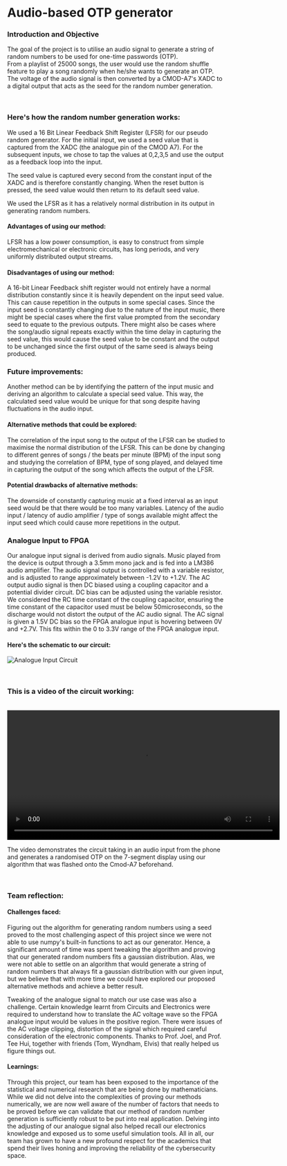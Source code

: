 <h1>Audio-based OTP generator</h1>
<h3>Introduction and Objective</h3>
<p>The goal of the project is to utilise an audio signal to generate a string of random numbers to be used for one-time passwords (OTP).
<br>
From a playlist of 25000 songs, the user would use the random shuffle feature to play a song randomly when he/she wants to generate an OTP.
<br>
The voltage of the audio signal is then converted by a CMOD-A7's XADC to a digital output that acts as the seed for the random number generation.</p>
<br>
<h3>Here's how the random number generation works:</h3>
We used a 16 Bit Linear Feedback Shift Register (LFSR) for our pseudo random generator. For the initial input, we used a seed value that is captured from the XADC (the analogue pin of the CMOD A7). For the subsequent inputs, we chose to tap the values at 0,2,3,5 and use the output as a feedback loop into the input.

The seed value is captured every second from the constant input of the XADC and is therefore constantly changing. When the reset button is pressed, the seed value would then return to its default seed value. 

We used the LFSR as it has a relatively normal distribution in its output in generating random numbers.
<h4>Advantages of using our method:</h4>
LFSR has a low power consumption, is easy to construct from simple electromechanical or electronic circuits, has long periods, and very uniformly distributed output streams.
<h4>Disadvantages of using our method:</h4>
A 16-bit Linear Feedback shift register would not entirely have a normal distribution constantly since it is heavily dependent on the input seed value. This can cause repetition in the outputs in some special cases. 
Since the input seed is constantly changing due to the nature of the input music, there might be special cases where the first value prompted from the secondary seed to equate to the previous outputs. 
There might also be cases where the song/audio signal repeats exactly within the time delay in capturing the seed value, this would cause the seed value to be constant and the output to be unchanged since the first output of the same seed is always being produced. 
<br>
<h3>Future improvements:</h3>
Another method can be by identifying the pattern of the input music and deriving an algorithm to calculate a special seed value. This way, the calculated seed value would be unique for that song despite having fluctuations in the audio input. 
<h4>Alternative methods that could be explored:</h4>
The correlation of the input song to the output of the LFSR can be studied to maximise the normal distribution of the LFSR. 
This can be done by changing to different genres of songs / the beats per minute (BPM) of the input song and studying the correlation of BPM, type of song played, and delayed time in capturing the output of the song which affects the output of the LFSR.
<h4>Potential drawbacks of alternative methods:</h4>
The downside of constantly capturing music at a fixed interval as an input seed would be that there would be too many variables. Latency of the audio input / latency of audio amplifier / type of songs available might affect the input seed which could cause more repetitions in the output. 
<br>

<h3>Analogue Input to FPGA</h3>
Our analogue input signal is derived from audio signals. Music played from the device is output through a 3.5mm mono jack and is fed into a LM386 audio amplifier. The audio signal output is controlled with a variable resistor, and is adjusted to range approximately between -1.2V to +1.2V. 
The AC output audio signal is then DC biased using a coupling capacitor and a potential divider circuit. DC bias can be adjusted using the variable resistor. We considered the RC time constant of the coupling capacitor, ensuring the time constant of the capacitor used must be below 50microseconds, so the discharge would not distort the output of the AC audio signal. The AC signal is given a 1.5V DC bias so the FPGA analogue input is hovering between 0V and +2.7V. This fits within the 0 to 3.3V range of the FPGA analogue input.

<h4>Here's the schematic to our circuit:</h4>

![Analogue Input Circuit](https://github.com/ynng1/RNG-2D/assets/94187124/015c58da-4cce-41cd-ad53-e021a67f68df)


<br>
<h3>This is a video of the circuit working:</h3>

<br>
<video width="630" height="300" src="https://github.com/ynng1/RNG-2D/assets/163510534/4efd0c9e-b643-474c-8d42-8fd5adb239fd"></video>
<br>
<p>The video demonstrates the circuit taking in an audio input from the phone and generates a randomised OTP on the 7-segment display using our algorithm that was flashed onto the Cmod-A7 beforehand.</p>


<br>
<h3>Team reflection:</h3>
<h4>Challenges faced:</h4>
<p>Figuring out the algorithm for generating random numbers using a seed proved to the most challenging aspect of this project since we were not able to use numpy's built-in functions to act as our generator. Hence, a significant amount of time was spent tweaking the algorithm and proving that our generated random numbers fits a gaussian distribution. Alas, we were not able to settle on an algorithm that would generate a string of random numbers that always fit a gaussian distribution with our given input, but we believe that with more time we could have explored our proposed alternative methods and achieve a better result.</p>

<p>Tweaking of the analogue signal to match our use case was also a challenge. Certain knowledge learnt from Circuits and Electronics were required to understand how to translate the AC voltage wave so the FPGA analogue input would be values in the positive region. There were issues of the AC voltage clipping, distortion of the signal which required careful consideration of the electronic components. Thanks to Prof. Joel, and Prof. Tee Hui, together with friends (Tom, Wyndham, Elvis) that really helped us figure things out.<p>
  
<h4>Learnings:</h4>
<p>Through this project, our team has been exposed to the importance of the statistical and numerical research that are being done by mathematicians. While we did not delve into the complexities of proving our methods numerically, we are now well aware of the number of factors that needs to be proved before we can validate that our method of random number generation is sufficiently robust to be put into real application. Delving into the adjusting of our analogue signal also helped recall our electronics knowledge and exposed us to some useful simulation tools. All in all, our team has grown to have a new profound respect for the academics that spend their lives honing and improving the reliability of the cybersecurity space.</p>
